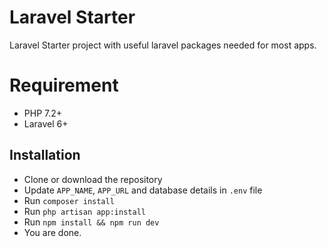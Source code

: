 # Laravel Starter

Laravel Starter project with useful laravel packages needed for most apps.

# Requirement

- PHP 7.2+
- Laravel 6+

## Installation ##

- Clone or download the repository
- Update `APP_NAME`, `APP_URL` and database details in `.env` file
- Run `composer install`
- Run `php artisan app:install`
- Run `npm install && npm run dev`
- You are done.
